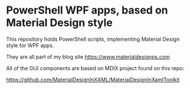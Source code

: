 # PowerShell WPF apps, based on Material Design style
This repository holds PowerShell scripts, implementing Material Design style for WPF apps.

They are all part of my blog site https://www.materialdesignps.com

All of the GUI components are based on MDIX project found on this repo:

https://github.com/MaterialDesignInXAML/MaterialDesignInXamlToolkit
